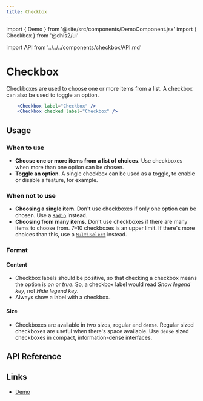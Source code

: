 ```yaml
---
title: Checkbox
---
```


import { Demo } from '@site/src/components/DemoComponent.jsx'
import { Checkbox } from '@dhis2/ui'

import API from '../../../components/checkbox/API.md'

# Checkbox

Checkboxes are used to choose one or more items from a list. A checkbox can also be used to toggle an option.

<Demo>
    <Checkbox label="Checkbox" />
    <Checkbox checked label="Checkbox" />
</Demo>

```jsx
    <Checkbox label="Checkbox" />
    <Checkbox checked label="Checkbox" />
```

## Usage

### When to use

-   **Choose one or more items from a list of choices**. Use checkboxes when more than one option can be chosen.
-   **Toggle an option**. A single checkbox can be used as a toggle, to enable or disable a feature, for example.

### When not to use

-   **Choosing a single item**. Don't use checkboxes if only one option can be chosen. Use a [`Radio`](radio.md) instead.
-   **Choosing from many items.** Don't use checkboxes if there are many items to choose from. 7–10 checkboxes is an upper limit. If there's more choices than this, use a [`MultiSelect`](select.md) instead.

### Format

#### Content

-   Checkbox labels should be positive, so that checking a checkbox means the option is _on_ or _true_. So, a checkbox label would read _Show legend key_, not _Hide legend key_.
-   Always show a label with a checkbox.

#### Size

<Demo>
    <Checkbox checked label="Checkbox" />
    <Checkbox checked dense label="Checkbox" />
</Demo>

-   Checkboxes are available in two sizes, regular and `dense`. Regular sized checkboxes are useful when there's space available. Use `dense` sized checkboxes in compact, information-dense interfaces.

## API Reference

<API />

## Links

-   [Demo](https://ui.dhis2.nu/demo/?path=/story/forms-checkbox-checkbox--default)
